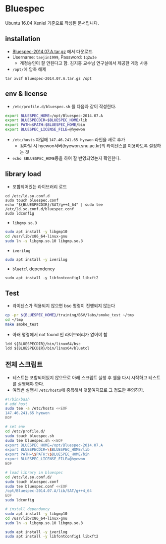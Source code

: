 # Bluespec
Ubuntu 16.04 Xeniel 기준으로 작성된 문서입니다.

## installation
- [Bluespec-2014.07.A.tar.gz](http://bluespec.com/forum/download.php?id=206) 에서 다운로드.
- Username: `taejin1999`, Password: `1q2w3e`
    - 계정승인이 잘 안된다고 함. 김지홍 교수님 연구실에서 제공한 계정 사용
- `/opt/`에 압축 해제
```
tar xvzf Bluespec-2014.07.A.tar.gz /opt
```

## env & license
- `/etc/profile.d/bluespec.sh` 를 다음과 같이 작성한다.
```sh
export BLUESPEC_HOME=/opt/Bluespec-2014.07.A
export BLUESPECDIR=$BLUESPEC_HOME/lib
export PATH=$PATH:$BLUESPEC_HOME/bin
export BLUESPEC_LICENSE_FILE=@hyewon
```
- `/etc/hosts` 파일에 `147.46.241.65 hyewon` 라인을 새로 추가
    - 컴파일 시 hyewon서버(hyewon.snu.ac.kr)의 라이센스를 이용하도록 설정하는 것
- `echo $BLUESPEC_HOME`등을 하여 잘 반영되었는지 확인한다.

## library load
- 포함되어있는 라이브러리 로드
```
cd /etc/ld.so.conf.d
sudo touch bluespec.conf
echo "${BLUESPECDIR}/SAT/g++4_64" | sudo tee /etc/ld.so.conf.d/bluespec.conf
sudo ldconfig
```

- `libgmp.so.3`
```sh
sudo apt install -y libgmp10
cd /usr/lib/x86_64-linux-gnu
sudo ln -s libgmp.so.10 libgmp.so.3
```

- `iverilog`
```sh
sudo apt install -y iverilog
```

- `bluetcl` dependency
```sl
sudo apt install -y libfontconfig1 libxft2
```

## Test
- 라이센스가 적용되지 않으면 bsc 명령이 진행되지 않는다
```sh
cp -pr ${BLUESPEC_HOME}/training/BSV/labs/smoke_test ~/tmp
cd ~/tmp
make smoke_test
```
- 아래 명령에서 not found 인 라이브러리가 없어야 함
```
ldd ${BLUESPECDIR}/bin/linux64/bsc
ldd ${BLUESPECDIR}/bin/linux64/bluetcl
```


## 전체 스크립트
- 테스트는 포함되어있지 않으므로 아래 스크립트 실행 후 쉘을 다시 시작하고 테스트를 실행해야 한다.
- 여러번 실행시 `/etc/hosts`에 중복해서 덧붙여지므로 그 정도만 주의하자.
```bash
#!/bin/bash
# add host
sudo tee -a /etc/hosts <<EOF
147.46.241.65 hyewon
EOF

# set env
cd /etc/profile.d/
sudo touch bluespec.sh
sudo tee bluespec.sh <<EOF
export BLUESPEC_HOME=/opt/Bluespec-2014.07.A
export BLUESPECDIR=\$BLUESPEC_HOME/lib
export PATH=\$PATH:\$BLUESPEC_HOME/bin
export BLUESPEC_LICENSE_FILE=@hyewon
EOF

# load library in bluespec
cd /etc/ld.so.conf.d/
sudo touch bluespec.conf
sudo tee bluespec.conf <<EOF
/opt/Bluespec-2014.07.A/lib/SAT/g++4_64
EOF
sudo ldconfig

# install dependancy
sudo apt install -y libgmp10
cd /usr/lib/x86_64-linux-gnu
sudo ln -s libgmp.so.10 libgmp.so.3

sudo apt install -y iverilog
sudo apt install -y libfontconfig1 libxft2
```
